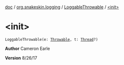 [doc](../../index.md) / [org.snakeskin.logging](../index.md) / [LoggableThrowable](index.md) / [&lt;init&gt;](./-init-.md)

# &lt;init&gt;

`LoggableThrowable(e: `[`Throwable`](https://kotlinlang.org/api/latest/jvm/stdlib/kotlin/-throwable/index.html)`, t: `[`Thread`](http://docs.oracle.com/javase/6/docs/api/java/lang/Thread.html)`?)`

**Author**
Cameron Earle

**Version**
8/26/17

